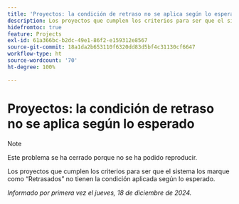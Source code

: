 ```yaml
---
title: 'Proyectos: la condición de retraso no se aplica según lo esperado'
description: Los proyectos que cumplen los criterios para ser que el sistema los marque como “Retrasados” no tienen la condición aplicada según lo esperado.
hidefromtoc: true
feature: Projects
exl-id: 61a366bc-b2dc-49e1-86f2-e159312e8567
source-git-commit: 18a1da2b653110f6320dd83d5bf4c31130cf6647
workflow-type: ht
source-wordcount: '70'
ht-degree: 100%

---
```


# Proyectos: la condición de retraso no se aplica según lo esperado

>[!NOTE]
>
>Este problema se ha cerrado porque no se ha podido reproducir.

Los proyectos que cumplen los criterios para ser que el sistema los marque como “Retrasados” no tienen la condición aplicada según lo esperado.

_Informado por primera vez el jueves, 18 de diciembre de 2024._
